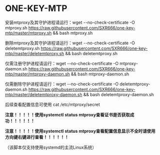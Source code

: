 # ONE-KEY-MTP

安装mtproxy及其守护进程请运行：wget --no-check-certificate -O mtproxy.sh https://raw.githubusercontent.com/SXR666/one-key-mtp/master/mtproxy.sh && bash mtproxy.sh

删除mtproxy及其守护进程请运行：wget --no-check-certificate -O deletemtproxy.sh https://raw.githubusercontent.com/SXR666/one-key-mtp/master/deletemtproxy.sh && bash deletemtproxy.sh

仅需注册守护进程请运行：wget --no-check-certificate -O mtproxy-daemon.sh https://raw.githubusercontent.com/SXR666/one-key-mtp/master/mtproxy-daemon.sh && bash mtproxy-daemon.sh

仅需删除守护进程请运行：wget --no-check-certificate -O deletemtproxy-daemon.sh https://raw.githubusercontent.com/SXR666/one-key-mtp/master/deletemtproxy-daemon.sh && bash deletemtproxy-daemon.sh

后续查看配置信息可使用 cat /etc/mtproxy/secret

**注意！！！！！使用systemctl status mtproxy查看证书是否获取成功！！！！！！**

**注意！！！！！使用systemctl status mtproxy查看配置信息显示不全时请使用方向键右键进行查看！！！！！！**

（该脚本仅支持使用systemd的主流Linux系统）
